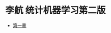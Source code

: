 # 李航 统计机器学习第二版
- [第一章](http://note.youdao.com/noteshare?id=f549ebdb554492c81943a81eb92a1e7c&sub=FAEDFB811E9545CAA45CEE30181E8708)
